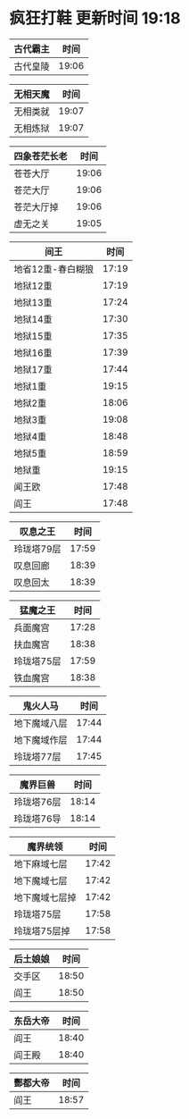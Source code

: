 # 疯狂打鞋 更新时间 19:18

| 古代霸主   | 时间    |
|--------|-------|
| 古代皇陵 | 19:06 |

| 无相天魔   | 时间    |
|--------|-------|
| 无相类就 | 19:07 |
| 无相炼狱 | 19:07 |

| 四象苍茫长老   | 时间    |
|--------|-------|
| 苍苍大厅 | 19:06 |
| 苍茫大厅 | 19:06 |
| 苍茫大厅掉 | 19:06 |
| 虚无之关 | 19:05 |

| 间王   | 时间    |
|--------|-------|
| 地省12重-春白糊狼 | 17:19 |
| 地狱12重 | 17:19 |
| 地狱13重 | 17:24 |
| 地狱14重 | 17:30 |
| 地狱15重 | 17:35 |
| 地狱16重 | 17:39 |
| 地狱17重 | 17:44 |
| 地狱1重 | 19:15 |
| 地狱2重 | 18:06 |
| 地狱3重 | 19:08 |
| 地狱4重 | 18:48 |
| 地狱5重 | 18:59 |
| 地狱重 | 19:15 |
| 闻王欧 | 17:48 |
| 阎王 | 17:48 |

| 叹息之王   | 时间    |
|--------|-------|
| 玲珑塔79层 | 17:59 |
| 叹息回廊 | 18:39 |
| 叹息回太 | 18:39 |

| 猛魔之王   | 时间    |
|--------|-------|
| 兵面魔宫 | 17:28 |
| 扶血魔宫 | 18:38 |
| 玲珑塔75层 | 17:59 |
| 铁血魔宫 | 18:38 |

| 鬼火人马   | 时间    |
|--------|-------|
| 地下魔域八层 | 17:44 |
| 地下魔域作层 | 17:44 |
| 玲珑塔77层 | 17:45 |

| 魔界巨兽   | 时间    |
|--------|-------|
| 玲珑塔76层 | 18:14 |
| 玲珑塔76导 | 18:14 |

| 魔界统领   | 时间    |
|--------|-------|
| 地下麻域七层 | 17:42 |
| 地下魔域七层 | 17:42 |
| 地下魔域七层掉 | 17:42 |
| 玲珑塔75层 | 17:58 |
| 玲珑塔75层掉 | 17:58 |

| 后土娘娘   | 时间    |
|--------|-------|
| 交手区 | 18:50 |
| 阎王 | 18:50 |

| 东岳大帝   | 时间    |
|--------|-------|
| 阎王 | 18:40 |
| 阎王殿 | 18:40 |

| 酆都大帝   | 时间    |
|--------|-------|
| 阎王 | 18:57 |